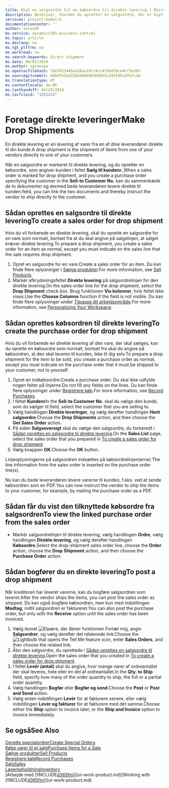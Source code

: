 ```yaml
---
title: Knyt en salgsordre til en købsordre til direkte levering | Microsoft Docs
description: Beskriver, hvordan du opretter en salgsordre, der er knyttet til en købsordre for at muliggøre levering direkte fra leverandøren til kunden.
services: project-madeira
documentationcenter: ''
author: SorenGP
ms.service: dynamics365-business-central
ms.topic: article
ms.devlang: na
ms.tgt_pltfrm: na
ms.workload: na
ms.search.keywords: direct shipment
ms.date: 04/01/2019
ms.author: sgroespe
ms.openlocfilehash: 7a87023445ea10aa19cc0cc4f60d76ce4cf3e365
ms.sourcegitcommit: 60b87e5eb32bb408dd65b9855c29159b1dfbfca8
ms.translationtype: HT
ms.contentlocale: da-DK
ms.lasthandoff: 04/29/2019
ms.locfileid: "1251213"
---
```

# <a name="make-drop-shipments"></a><span data-ttu-id="2a877-103">Foretage direkte leveringer</span><span class="sxs-lookup"><span data-stu-id="2a877-103">Make Drop Shipments</span></span>
<span data-ttu-id="2a877-104">En direkte levering er en levering af varer fra en af dine leverandører direkte til din kunde.</span><span class="sxs-lookup"><span data-stu-id="2a877-104">A drop shipment is the shipment of items from one of your vendors directly to one of your customers.</span></span>

<span data-ttu-id="2a877-105">Når en salgsordre er markeret til direkte levering, og du opretter en købsordre, som angiver kunden i feltet **Sælg til kundenr.**,</span><span class="sxs-lookup"><span data-stu-id="2a877-105">When a sales order is marked for drop shipment, and you create a purchase order specifying the customer in the **Sell-to Customer No.**</span></span> <span data-ttu-id="2a877-106">kan du sammenkæde de to dokumenter og dermed bede leverandøren levere direkte til kunden.</span><span class="sxs-lookup"><span data-stu-id="2a877-106">field, you can link the two documents and thereby instruct the vendor to ship directly to the customer.</span></span>

## <a name="to-create-a-sales-order-for-drop-shipment"></a><span data-ttu-id="2a877-107">Sådan oprettes en salgsordre til direkte levering</span><span class="sxs-lookup"><span data-stu-id="2a877-107">To create a sales order for drop shipment</span></span>
<span data-ttu-id="2a877-108">Hvis du vil forberede en direkte levering, skal du oprette en salgsordre for en vare som normalt, bortset fra at du skal angive på salgslinjen, at salget kræver direkte levering.</span><span class="sxs-lookup"><span data-stu-id="2a877-108">To prepare a drop shipment, you create a sales order for an item as normal, except you must indicate on the sales line that the sale requires drop shipment.</span></span>

1. <span data-ttu-id="2a877-109">Opret en salgsordre for en vare.</span><span class="sxs-lookup"><span data-stu-id="2a877-109">Create a sales order for an item.</span></span> <span data-ttu-id="2a877-110">Du kan finde flere oplysninger i [Sælge produkter](sales-how-sell-products.md).</span><span class="sxs-lookup"><span data-stu-id="2a877-110">For more information, see [Sell Products](sales-how-sell-products.md).</span></span>
2. <span data-ttu-id="2a877-111">Markér afkrydsningsfeltet **Direkte levering** på salgsordrelinjen for den direkte levering.</span><span class="sxs-lookup"><span data-stu-id="2a877-111">On the sales order line for the drop shipment, select the **Drop Shipment** check box.</span></span> <span data-ttu-id="2a877-112">Brug funktionen **Vis kolonner**, hvis feltet ikke vises.</span><span class="sxs-lookup"><span data-stu-id="2a877-112">Use the **Choose Columns** function if the field is not visible.</span></span> <span data-ttu-id="2a877-113">Du kan finde flere oplysninger under [Tilpasse dit arbejdsområde](ui-personalization-user.md).</span><span class="sxs-lookup"><span data-stu-id="2a877-113">For more information, see [Personalizing Your Workspace](ui-personalization-user.md).</span></span>

## <a name="to-create-the-purchase-order-for-drop-shipment"></a><span data-ttu-id="2a877-114">Sådan oprettes købsordren til direkte levering</span><span class="sxs-lookup"><span data-stu-id="2a877-114">To create the purchase order for drop shipment</span></span>
<span data-ttu-id="2a877-115">Hvis du vil forberede en direkte levering af den vare, der skal sælges, kan du oprette en købsordre som normalt, bortset fra skal du angive på købsordren, at den skal leveres til kunden, ikke til dig selv.</span><span class="sxs-lookup"><span data-stu-id="2a877-115">To prepare a drop shipment for the item to be sold, you create a purchase order as normal, except you must indicate on the purchase order that it must be shipped to your customer, not to yourself.</span></span>

1. <span data-ttu-id="2a877-116">Opret en indkøbsordre.</span><span class="sxs-lookup"><span data-stu-id="2a877-116">Create a purchase order.</span></span> <span data-ttu-id="2a877-117">Du skal ikke udfylde nogen felter på linjerne.</span><span class="sxs-lookup"><span data-stu-id="2a877-117">Do not fill any fields on the lines.</span></span> <span data-ttu-id="2a877-118">Du kan finde flere oplysninger under [Registrere køb](purchasing-how-record-purchases.md).</span><span class="sxs-lookup"><span data-stu-id="2a877-118">For more information, see [Record Purchases](purchasing-how-record-purchases.md).</span></span>
2. <span data-ttu-id="2a877-119">I feltet **Kundenr**</span><span class="sxs-lookup"><span data-stu-id="2a877-119">In the **Sell-to Customer No.**</span></span> <span data-ttu-id="2a877-120">skal du vælge den kunde, som du sælger til.</span><span class="sxs-lookup"><span data-stu-id="2a877-120">field, select the customer that you are selling to.</span></span>
3. <span data-ttu-id="2a877-121">Vælg handlingen **Direkte leveringer**, og vælg derefter handlingen **Hent salgsordre**.</span><span class="sxs-lookup"><span data-stu-id="2a877-121">Choose the **Drop Shipments** action, and then choose the **Get Sales Order** action.</span></span>
4. <span data-ttu-id="2a877-122">På siden **Salgsoversigt** skal du vælge den salgsordre, du forberedt i [Sådan oprettes en salgsordre til direkte levering](sales-how-drop-shipment.md#to-create-a-sales-order-for-drop-shipment).</span><span class="sxs-lookup"><span data-stu-id="2a877-122">On the **Sales List** page, select the sales order that you prepared in [To create a sales order for drop shipment](sales-how-drop-shipment.md#to-create-a-sales-order-for-drop-shipment).</span></span>
5. <span data-ttu-id="2a877-123">Vælg knappen **OK**.</span><span class="sxs-lookup"><span data-stu-id="2a877-123">Choose the **OK** button.</span></span>

<span data-ttu-id="2a877-124">Linjeoplysningerne på salgsordren indsættes på købsordrelinjen(erne).</span><span class="sxs-lookup"><span data-stu-id="2a877-124">The line information from the sales order is inserted on the purchase order line(s).</span></span>

<span data-ttu-id="2a877-125">Nu kan du bede leverandøren levere varerne til kunden, f.eks. ved at sende købsordren som en PDF.</span><span class="sxs-lookup"><span data-stu-id="2a877-125">You can now instruct the vendor to ship the items to your customer, for example, by mailing the purchase order as a PDF.</span></span>     

## <a name="to-view-the-linked-purchase-order-from-the-sales-order"></a><span data-ttu-id="2a877-126">Sådan får du vist den tilknyttede købsordre fra salgsordren</span><span class="sxs-lookup"><span data-stu-id="2a877-126">To view the linked purchase order from the sales order</span></span>
* <span data-ttu-id="2a877-127">Markér salgsordrelinjen til direkte levering, vælg handlingen **Ordre**, vælg handlingen **Direkte levering**, og vælg derefter handlingen **Købsordre**.</span><span class="sxs-lookup"><span data-stu-id="2a877-127">Select the drop-shipment sales order line, choose the **Order** action, choose the **Drop Shipment** action, and then choose the **Purchase Order** action.</span></span>

## <a name="to-post-a-drop-shipment"></a><span data-ttu-id="2a877-128">Sådan bogfører du en direkte levering</span><span class="sxs-lookup"><span data-stu-id="2a877-128">To post a drop shipment</span></span>
<span data-ttu-id="2a877-129">Når kreditoren har leveret varerne, kan du bogføre salgsordren som leveret.</span><span class="sxs-lookup"><span data-stu-id="2a877-129">After the vendor ships the items, you can post the sales order as shipped.</span></span> <span data-ttu-id="2a877-130">Du kan også bogføre købsordren, men kun med indstillingen **Modtag**, indtil salgsordren er faktureret.</span><span class="sxs-lookup"><span data-stu-id="2a877-130">You can also post the purchase order, but only with the **Receive** option until the sales order has been invoiced.</span></span>

1. <span data-ttu-id="2a877-131">Vælg ikonet ![Elpære, der åbner funktionen Fortæl mig](media/ui-search/search_small.png "Fortæl mig, hvad du vil foretage dig"), angiv **Salgsordrer**, og vælg derefter det relaterede link.</span><span class="sxs-lookup"><span data-stu-id="2a877-131">Choose the ![Lightbulb that opens the Tell Me feature](media/ui-search/search_small.png "Tell me what you want to do") icon, enter **Sales Orders**, and then choose the related link.</span></span>
2. <span data-ttu-id="2a877-132">Åbn den salgsordre, du oprettede i [Sådan oprettes en salgsordre til direkte levering]().</span><span class="sxs-lookup"><span data-stu-id="2a877-132">Open the sales order that you created in [To create a sales order for drop shipment]().</span></span>
3. <span data-ttu-id="2a877-133">I feltet **Levér (antal)** skal du angive, hvor mange varer af ordreantallet der skal leveres, hele eller en del af ordreantallet.</span><span class="sxs-lookup"><span data-stu-id="2a877-133">In the **Qty. to Ship** field, specify how many of the order quantity to ship, the full or a partial order quantity.</span></span>
4. <span data-ttu-id="2a877-134">Vælg handlingen **Bogfør** eller **Bogfør og send**.</span><span class="sxs-lookup"><span data-stu-id="2a877-134">Choose the **Post** or **Post and Send** action.</span></span>
5. <span data-ttu-id="2a877-135">Vælg enten indstillingen **Levér** for at fakturere senere, eller vælg indstillingen **Levér og fakturer** for at fakturere med det samme.</span><span class="sxs-lookup"><span data-stu-id="2a877-135">Choose either the **Ship** option to invoice later, or the **Ship and Invoice** option to invoice immediately.</span></span>

## <a name="see-also"></a><span data-ttu-id="2a877-136">Se også</span><span class="sxs-lookup"><span data-stu-id="2a877-136">See Also</span></span>
[<span data-ttu-id="2a877-137">Oprette specialordrer</span><span class="sxs-lookup"><span data-stu-id="2a877-137">Create Special Orders</span></span>](sales-how-to-create-special-orders.md)  
[<span data-ttu-id="2a877-138">Købe varer til et salg</span><span class="sxs-lookup"><span data-stu-id="2a877-138">Purchase Items for a Sale</span></span>](purchasing-how-purchase-products-sale.md)  
[<span data-ttu-id="2a877-139">Sælge produkter</span><span class="sxs-lookup"><span data-stu-id="2a877-139">Sell Products</span></span>](sales-how-sell-products.md)  
[<span data-ttu-id="2a877-140">Registrere køb</span><span class="sxs-lookup"><span data-stu-id="2a877-140">Record Purchases</span></span>](purchasing-how-record-purchases.md)  
[<span data-ttu-id="2a877-141">Salg</span><span class="sxs-lookup"><span data-stu-id="2a877-141">Sales</span></span>](sales-manage-sales.md)  
[<span data-ttu-id="2a877-142">Lagerbeholdning</span><span class="sxs-lookup"><span data-stu-id="2a877-142">Inventory</span></span>](inventory-manage-inventory.md)  
<span data-ttu-id="2a877-143">[Arbejde med [!INCLUDE[d365fin](includes/d365fin_md.md)]](ui-work-product.md)</span><span class="sxs-lookup"><span data-stu-id="2a877-143">[Working with [!INCLUDE[d365fin](includes/d365fin_md.md)]](ui-work-product.md)</span></span>
